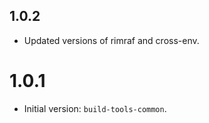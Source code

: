 ## 1.0.2

- Updated versions of rimraf and cross-env.

# 1.0.1

- Initial version: `build-tools-common`.
